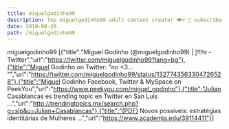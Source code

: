 ```yaml
---
title: miguelgodinho99
description: Top miguelgodinho99 adult content creator 👁♐️ 👑 subscribe miguelgodinho99 to my porn site below IG miguelgodinho99
date: 2019-08-26
path: /miguelgodinho99
---
```


miguelgodinho99
[{"title":"Miguel Godinho (@miguelgodinho99) | টুইটার - Twitter","url":"https://twitter.com/miguelgodinho99?lang=bg"},{"title":"Miguel Godinho on Twitter: \"no <3… \"","url":"https://twitter.com/miguelgodinho99/status/1327743563304726528"},{"title":"Miguel Godinho Facebook, Twitter & MySpace on PeekYou","url":"https://www.peekyou.com/miguel_godinho"},{"title":"Julian Casablancas es trending topic en Twitter en San Luis ...","url":"http://trendingtopics.mx/search.php?g=slp&u=Julian+Casablancas"},{"title":"(PDF) Novos possíveis: estratégias identitárias de Mulheres ...","url":"https://www.academia.edu/39114411"}]

